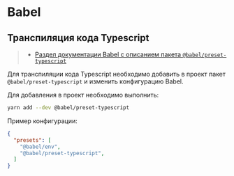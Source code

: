 # Babel

## Транспиляция кода Typescript

> - [Раздел документации Babel с описанием пакета `@babel/preset-typescript`](https://babeljs.io/docs/en/babel-preset-typescript)

Для транспиляции кода Typescript необходимо добавить в проект пакет `@babel/preset-typescript` и изменить конфигурацию Babel.

Для добавления в проект необходимо выполнить:

```sh
yarn add --dev @babel/preset-typescript
```

Пример конфигурации:

```json
{
  "presets": [
    "@babel/env",
    "@babel/preset-typescript",
  ]
}
```
